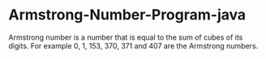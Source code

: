 # Armstrong-Number-Program-java
Armstrong number is a number that is equal to the sum of cubes of its digits. For example 0, 1, 153, 370, 371 and 407 are the Armstrong numbers.
